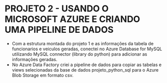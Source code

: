 # PROJETO 2 - USANDO O MICROSOFT AZURE E CRIANDO UMA PIPELINE DE DADOS
  - Com a estrutura montada do projeto 1 e as informações da tabela de funcionarios e veiculos geradas, conectei no Azure Database for MySQL utilizando MySQL connector (library do python) para adicionar as informações geradas.
  - No Azure Data Factory criei a pipeline de dados para copiar as tabelas e views selecionadas da base de dados projeto_python_sql para o Azure Blob Storage em formato csv.
